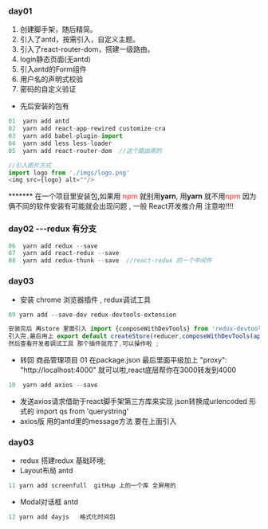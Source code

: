 ### day01
1. 创建脚手架，随后精简。
2. 引入了antd，按需引入，自定义主题。
3. 引入了react-router-dom，搭建一级路由。
4. login静态页面(无antd)
5. 引入antd的Form组件
6. 用户名的声明式校验
7. 密码的自定义验证
* 先后安装的包有
```js 
01  yarn add antd
02  yarn add react-app-rewired customize-cra
03  yarn add babel-plugin-import
04  yarn add less less-loader
05  yarn add react-router-dom  //这个路由用的
```

```js
//引入图片方式 
import logo from './imgs/logo.png'
<img src={logo} alt=""/>
```

******* 在一个项目里安装包,如果用 <span style='color:#f66'>**npm** </span>就别用**yarn**,  用**yarn** 就不用<span style='color:#f66'>**npm** </span> 因为俩不同的软件安装有可能就会出现问题  , 一般 React开发推介用 注意啦!!!! 


### day02 ---redux 有分支
```js 
06  yarn add redux --save
07  yarn add react-redux --save
08  yarn add redux-thunk --save  //react-redux 的一个中间件
```

### day03 
* 安装 chrome 浏览器插件 , redux调试工具
```js 
09 yarn add --save-dev redux-devtools-extension  
```
```js
安装完后 再store 里面引入 import {composeWithDevTools} from 'redux-devtools-extension' 
引入完,最后用上 export default createStore(reducer,composeWithDevTools(applyMiddleware(thunk)));
然后查看开发者调试工具 那个插件就亮了,可以操作啦 ;
```
* 转回 商品管理项目
01  在package.json 最后里面平级加上 "proxy": "http://localhost:4000" 就可以啦,react底层帮你在3000转发到4000 
```js 
10  yarn add axios --save 
```
* 发送axios请求借助于react脚手架第三方库来实现 json转换成urlencoded 形式的
import qs from 'querystring'
* axios版 用的antd里的message方法 要在上面引入

### day03 
* redux 搭建redux 基础环境;
* Layout布局 antd
```js 
11 yarn add screenfull  gitHup 上的一个库 全屏用的
```
* Modal对话框 antd 
```js 
12 yarn add dayjs   格式化时间包
```





​		